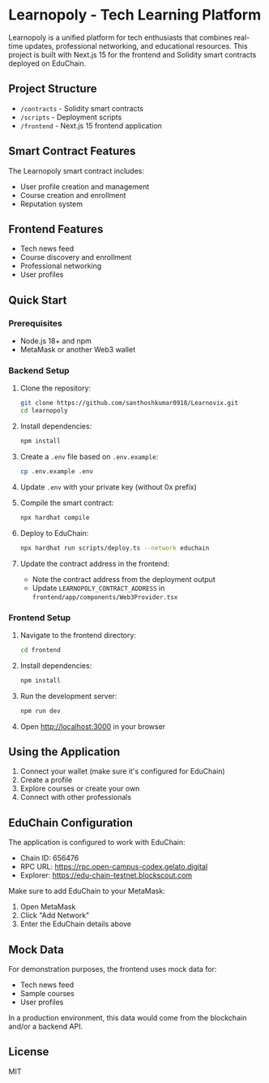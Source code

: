# Learnopoly - Tech Learning Platform

Learnopoly is a unified platform for tech enthusiasts that combines real-time updates, professional networking, and educational resources. This project is built with Next.js 15 for the frontend and Solidity smart contracts deployed on EduChain.

## Project Structure

- `/contracts` - Solidity smart contracts
- `/scripts` - Deployment scripts
- `/frontend` - Next.js 15 frontend application

## Smart Contract Features

The Learnopoly smart contract includes:

- User profile creation and management
- Course creation and enrollment
- Reputation system

## Frontend Features

- Tech news feed
- Course discovery and enrollment
- Professional networking
- User profiles

## Quick Start

### Prerequisites

- Node.js 18+ and npm
- MetaMask or another Web3 wallet

### Backend Setup

1. Clone the repository:

   ```bash
   git clone https://github.com/santhoshkumar0918/Learnovix.git
   cd learnopoly
   ```

2. Install dependencies:

   ```bash
   npm install
   ```

3. Create a `.env` file based on `.env.example`:

   ```bash
   cp .env.example .env
   ```

4. Update `.env` with your private key (without 0x prefix)

5. Compile the smart contract:

   ```bash
   npx hardhat compile
   ```

6. Deploy to EduChain:

   ```bash
   npx hardhat run scripts/deploy.ts --network educhain
   ```

7. Update the contract address in the frontend:
   - Note the contract address from the deployment output
   - Update `LEARNOPOLY_CONTRACT_ADDRESS` in `frontend/app/components/Web3Provider.tsx`

### Frontend Setup

1. Navigate to the frontend directory:

   ```bash
   cd frontend
   ```

2. Install dependencies:

   ```bash
   npm install
   ```

3. Run the development server:

   ```bash
   npm run dev
   ```

4. Open [http://localhost:3000](http://localhost:3000) in your browser

## Using the Application

1. Connect your wallet (make sure it's configured for EduChain)
2. Create a profile
3. Explore courses or create your own
4. Connect with other professionals

## EduChain Configuration

The application is configured to work with EduChain:

- Chain ID: 656476
- RPC URL: https://rpc.open-campus-codex.gelato.digital
- Explorer: https://edu-chain-testnet.blockscout.com

Make sure to add EduChain to your MetaMask:

1. Open MetaMask
2. Click "Add Network"
3. Enter the EduChain details above

## Mock Data

For demonstration purposes, the frontend uses mock data for:

- Tech news feed
- Sample courses
- User profiles

In a production environment, this data would come from the blockchain and/or a backend API.

## License

MIT
